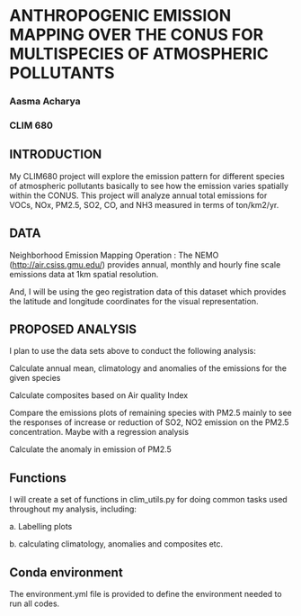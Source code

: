 # ANTHROPOGENIC EMISSION MAPPING OVER THE CONUS FOR MULTISPECIES OF ATMOSPHERIC POLLUTANTS

### Aasma Acharya
### CLIM 680

## INTRODUCTION
My CLIM680 project will explore the emission pattern for different species of atmospheric pollutants basically to see how the emission varies spatially within the CONUS. This project will analyze annual total emissions for VOCs, NOx, PM2.5, SO2, CO, and NH3 measured in terms of ton/km2/yr.


## DATA
Neighborhood Emission Mapping Operation : The NEMO (http://air.csiss.gmu.edu/) provides  annual, monthly and hourly
fine scale emissions data at 1km spatial resolution.

And, I will be using the geo registration data of this dataset which provides the  latitude and longitude coordinates for the visual representation. 


## PROPOSED ANALYSIS
I plan to use the data sets above to conduct the following analysis:

Calculate annual mean, climatology and anomalies of the emissions for the given species

Calculate composites based on Air quality Index

Compare the emissions plots of remaining species with PM2.5 mainly to see the responses of increase or reduction of SO2, NO2 emission on the PM2.5 concentration. Maybe with a regression analysis

Calculate the anomaly in emission of PM2.5


## Functions
I will create a set of functions in clim_utils.py for doing common tasks used throughout my analysis, including:

a. Labelling plots

b. calculating climatology, anomalies and composites etc.



## Conda environment
  The environment.yml file is provided to define the environment needed to run all codes.
 

                      
